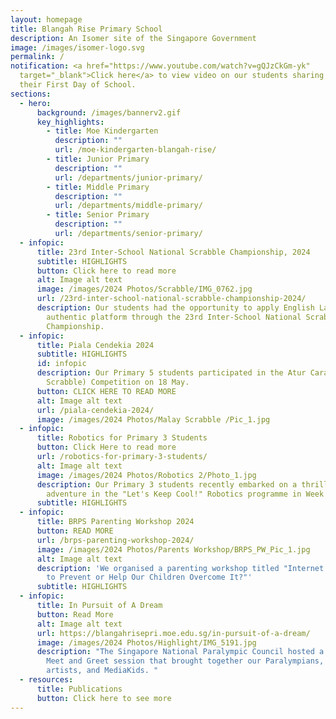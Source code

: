 ```yaml
---
layout: homepage
title: Blangah Rise Primary School
description: An Isomer site of the Singapore Government
image: /images/isomer-logo.svg
permalink: /
notification: <a href="https://www.youtube.com/watch?v=gQJzCkGm-yk"
  target="_blank">Click here</a> to view video on our students sharing about
  their First Day of School.
sections:
  - hero:
      background: /images/bannerv2.gif
      key_highlights:
        - title: Moe Kindergarten
          description: ""
          url: /moe-kindergarten-blangah-rise/
        - title: Junior Primary
          description: ""
          url: /departments/junior-primary/
        - title: Middle Primary
          description: ""
          url: /departments/middle-primary/
        - title: Senior Primary
          description: ""
          url: /departments/senior-primary/
  - infopic:
      title: 23rd Inter-School National Scrabble Championship, 2024
      subtitle: HIGHLIGHTS
      button: Click here to read more
      alt: Image alt text
      image: /images/2024 Photos/Scrabble/IMG_0762.jpg
      url: /23rd-inter-school-national-scrabble-championship-2024/
      description: Our students had the opportunity to apply English Language in an
        authentic platform through the 23rd Inter-School National Scrabble
        Championship.
  - infopic:
      title: Piala Cendekia 2024
      subtitle: HIGHLIGHTS
      id: infopic
      description: Our Primary 5 students participated in the Atur Cara Sahibba (Malay
        Scrabble) Competition on 18 May.
      button: CLICK HERE TO READ MORE
      alt: Image alt text
      url: /piala-cendekia-2024/
      image: /images/2024 Photos/Malay Scrabble /Pic_1.jpg
  - infopic:
      title: Robotics for Primary 3 Students
      button: Click Here to read more
      url: /robotics-for-primary-3-students/
      alt: Image alt text
      image: /images/2024 Photos/Robotics 2/Photo_1.jpg
      description: Our Primary 3 students recently embarked on a thrilling 5-session
        adventure in the "Let's Keep Cool!" Robotics programme in Week 9 and 10.
      subtitle: HIGHLIGHTS
  - infopic:
      title: BRPS Parenting Workshop 2024
      button: READ MORE
      url: /brps-parenting-workshop-2024/
      image: /images/2024 Photos/Parents Workshop/BRPS_PW_Pic_1.jpg
      alt: Image alt text
      description: 'We organised a parenting workshop titled "Internet Addiction: How
        to Prevent or Help Our Children Overcome It?"'
      subtitle: HIGHLIGHTS
  - infopic:
      title: In Pursuit of A Dream
      button: Read More
      alt: Image alt text
      url: https://blangahrisepri.moe.edu.sg/in-pursuit-of-a-dream/
      image: /images/2024 Photos/Highlight/IMG_5191.jpg
      description: "The Singapore National Paralympic Council hosted a heartwarming
        Meet and Greet session that brought together our Paralympians, student
        artists, and MediaKids. "
  - resources:
      title: Publications
      button: Click here to see more
---
```

